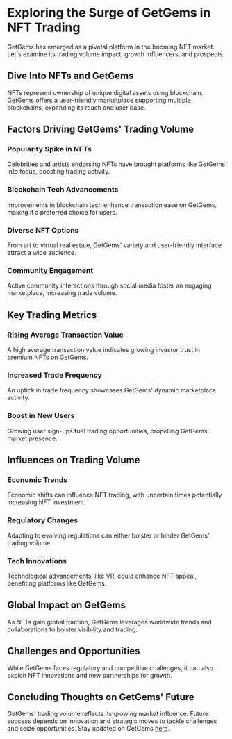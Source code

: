 # Exploring the Surge of GetGems in NFT Trading

GetGems has emerged as a pivotal platform in the booming NFT market. Let's examine its trading volume impact, growth influencers, and prospects.

## Dive Into NFTs and GetGems

NFTs represent ownership of unique digital assets using blockchain. [GetGems](https://getgems.com) offers a user-friendly marketplace supporting multiple blockchains, expanding its reach and user base.

## Factors Driving GetGems' Trading Volume

### Popularity Spike in NFTs

Celebrities and artists endorsing NFTs have brought platforms like GetGems into focus, boosting trading activity.

### Blockchain Tech Advancements

Improvements in blockchain tech enhance transaction ease on GetGems, making it a preferred choice for users.

### Diverse NFT Options

From art to virtual real estate, GetGems' variety and user-friendly interface attract a wide audience.

### Community Engagement

Active community interactions through social media foster an engaging marketplace, increasing trade volume.

## Key Trading Metrics

### Rising Average Transaction Value

A high average transaction value indicates growing investor trust in premium NFTs on GetGems.

### Increased Trade Frequency

An uptick in trade frequency showcases GetGems' dynamic marketplace activity.

### Boost in New Users

Growing user sign-ups fuel trading opportunities, propelling GetGems' market presence.

## Influences on Trading Volume

### Economic Trends

Economic shifts can influence NFT trading, with uncertain times potentially increasing NFT investment.

### Regulatory Changes

Adapting to evolving regulations can either bolster or hinder GetGems' trading volume.

### Tech Innovations

Technological advancements, like VR, could enhance NFT appeal, benefiting platforms like GetGems.

## Global Impact on GetGems

As NFTs gain global traction, GetGems leverages worldwide trends and collaborations to bolster visibility and trading.

## Challenges and Opportunities

While GetGems faces regulatory and competitive challenges, it can also exploit NFT innovations and new partnerships for growth.

## Concluding Thoughts on GetGems' Future

GetGems' trading volume reflects its growing market influence. Future success depends on innovation and strategic moves to tackle challenges and seize opportunities. Stay updated on GetGems [here](https://getgems.com).